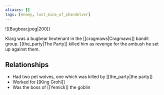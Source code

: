 ```yaml
---
aliases: []
tags: [enemy, lost_mine_of_phandelver]
---
```

![[Bugbear.jpeg|200]]

Klarg was a bugbear lieutenant in the [[cragmaws|Cragmaws]] bandit group. [[the_party|The Party]] killed him as revenge for the ambush he set up against them.

## Relationships
- Had two pet wolves, one which was killed by [[the_party|the party]]
- Worked for [[King Grohl]]
- Was the boss of [[Yemick]] the goblin